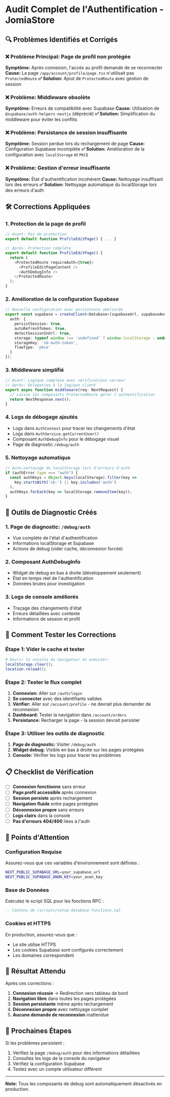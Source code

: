 # Audit Complet de l'Authentification - JomiaStore

## 🔍 Problèmes Identifiés et Corrigés

### ❌ **Problème Principal: Page de profil non protégée**
**Symptôme:** Après connexion, l'accès au profil demande de se reconnecter
**Cause:** La page `/app/account/profile/page.tsx` n'utilisait pas `ProtectedRoute`
**✅ Solution:** Ajout de `ProtectedRoute` avec gestion de session

### ❌ **Problème: Middleware obsolète**
**Symptôme:** Erreurs de compatibilité avec Supabase
**Cause:** Utilisation de `@supabase/auth-helpers-nextjs` (déprécié)
**✅ Solution:** Simplification du middleware pour éviter les conflits

### ❌ **Problème: Persistance de session insuffisante**
**Symptôme:** Session perdue lors du rechargement de page
**Cause:** Configuration Supabase incomplète
**✅ Solution:** Amélioration de la configuration avec `localStorage` et `PKCE`

### ❌ **Problème: Gestion d'erreur insuffisante**
**Symptôme:** État d'authentification incohérent
**Cause:** Nettoyage insuffisant lors des erreurs
**✅ Solution:** Nettoyage automatique du localStorage lors des erreurs d'auth

## 🛠 Corrections Appliquées

### 1. **Protection de la page de profil**
```typescript
// Avant: Pas de protection
export default function ProfileEditPage() { ... }

// Après: Protection complète
export default function ProfileEditPage() {
  return (
    <ProtectedRoute requireAuth={true}>
      <ProfileEditPageContent />
      <AuthDebugInfo />
    </ProtectedRoute>
  );
}
```

### 2. **Amélioration de la configuration Supabase**
```typescript
// Nouvelle configuration avec persistance améliorée
export const supabase = createClient<Database>(supabaseUrl, supabaseAnonKey, {
  auth: {
    persistSession: true,
    autoRefreshToken: true,
    detectSessionInUrl: true,
    storage: typeof window !== 'undefined' ? window.localStorage : undefined,
    storageKey: 'sb-auth-token',
    flowType: 'pkce'
  }
});
```

### 3. **Middleware simplifié**
```typescript
// Avant: Logique complexe avec vérifications serveur
// Après: Délégation à la logique client
export async function middleware(req: NextRequest) {
  // Laisse les composants ProtectedRoute gérer l'authentification
  return NextResponse.next();
}
```

### 4. **Logs de débogage ajoutés**
- Logs dans `AuthContext` pour tracer les changements d'état
- Logs dans `AuthService.getCurrentUser()` 
- Composant `AuthDebugInfo` pour le débogage visuel
- Page de diagnostic `/debug/auth`

### 5. **Nettoyage automatique**
```typescript
// Auto-nettoyage du localStorage lors d'erreurs d'auth
if (authError.type === "auth") {
  const authKeys = Object.keys(localStorage).filter(key => 
    key.startsWith('sb-') || key.includes('auth')
  );
  authKeys.forEach(key => localStorage.removeItem(key));
}
```

## 🧪 Outils de Diagnostic Créés

### 1. **Page de diagnostic: `/debug/auth`**
- Vue complète de l'état d'authentification
- Informations localStorage et Supabase
- Actions de debug (vider cache, déconnexion forcée)

### 2. **Composant AuthDebugInfo**
- Widget de debug en bas à droite (développement seulement)
- État en temps réel de l'authentification
- Données brutes pour investigation

### 3. **Logs de console améliorés**
- Traçage des changements d'état
- Erreurs détaillées avec contexte
- Informations de session et profil

## 🔧 Comment Tester les Corrections

### Étape 1: Vider le cache et tester
```bash
# Ouvrir la console du navigateur et exécuter:
localStorage.clear();
location.reload();
```

### Étape 2: Tester le flux complet
1. **Connexion:** Aller sur `/auth/login`
2. **Se connecter** avec des identifiants valides
3. **Vérifier:** Aller sur `/account/profile` - ne devrait plus demander de reconnexion
4. **Dashboard:** Tester la navigation dans `/account/orders`
5. **Persistance:** Recharger la page - la session devrait persister

### Étape 3: Utiliser les outils de diagnostic
1. **Page de diagnostic:** Visiter `/debug/auth`
2. **Widget debug:** Visible en bas à droite sur les pages protégées
3. **Console:** Vérifier les logs pour tracer les problèmes

## 📋 Checklist de Vérification

- [ ] **Connexion fonctionne** sans erreur
- [ ] **Page profil accessible** après connexion
- [ ] **Session persiste** après rechargement
- [ ] **Navigation fluide** entre pages protégées
- [ ] **Déconnexion propre** sans erreurs
- [ ] **Logs clairs** dans la console
- [ ] **Pas d'erreurs 404/400** liées à l'auth

## 🚨 Points d'Attention

### Configuration Requise
Assurez-vous que ces variables d'environnement sont définies :
```bash
NEXT_PUBLIC_SUPABASE_URL=your_supabase_url
NEXT_PUBLIC_SUPABASE_ANON_KEY=your_anon_key
```

### Base de Données
Exécutez le script SQL pour les fonctions RPC :
```sql
-- Contenu de /scripts/setup-database-functions.sql
```

### Cookies et HTTPS
En production, assurez-vous que :
- Le site utilise HTTPS
- Les cookies Supabase sont configurés correctement
- Les domaines correspondent

## 🎯 Résultat Attendu

Après ces corrections :
1. **Connexion réussie** → Redirection vers tableau de bord
2. **Navigation libre** dans toutes les pages protégées
3. **Session persistante** même après rechargement
4. **Déconnexion propre** avec nettoyage complet
5. **Aucune demande de reconnexion** inattendue

## 🔄 Prochaines Étapes

Si les problèmes persistent :
1. Vérifiez la page `/debug/auth` pour des informations détaillées
2. Consultez les logs de la console du navigateur
3. Vérifiez la configuration Supabase
4. Testez avec un compte utilisateur différent

---

**Note:** Tous les composants de debug sont automatiquement désactivés en production.